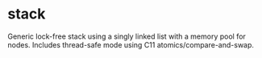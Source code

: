 # stack
Generic lock-free stack using a singly linked list with a memory pool for nodes. Includes thread-safe mode using C11 atomics/compare-and-swap.